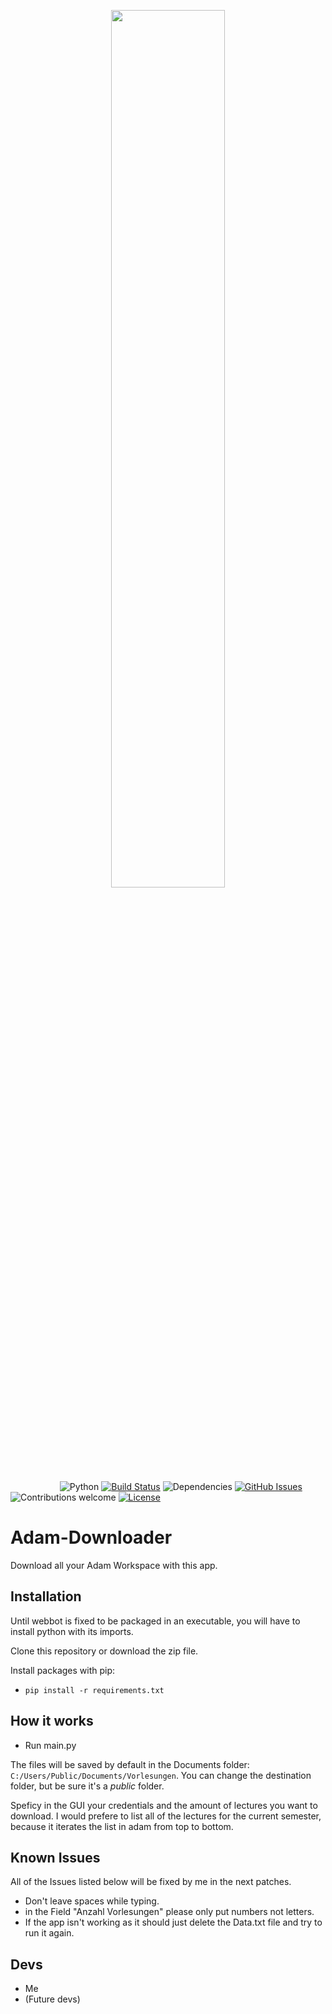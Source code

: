 <p align="center"><img width=60% src="https://github.com/edizeqiri/Adam-Downloader/logo.png"></p>

&nbsp;&nbsp;&nbsp;&nbsp;&nbsp;&nbsp;&nbsp;&nbsp;&nbsp;&nbsp;&nbsp;&nbsp;&nbsp;&nbsp;&nbsp;&nbsp;&nbsp;&nbsp;&nbsp;
![Python](https://img.shields.io/badge/python-v3.6+-blue.svg)
[![Build Status](https://github.com/edizeqiri/Adam-Downloader.svg?branch=master)](https://travis-ci.org/edizeqiri/Adam-Downloader)
![Dependencies](https://img.shields.io/badge/dependencies-up%20to%20date-brightgreen.svg)
[![GitHub Issues](https://img.shields.io/github/issues/edizeqiri/Adam-Downloader.svg)](https://github.com/edizeqiri/Adam-Downloader/issues)
![Contributions welcome](https://img.shields.io/badge/contributions-welcome-orange.svg)
[![License](https://img.shields.io/badge/license-MIT-blue.svg)](https://opensource.org/licenses/MIT)

# Adam-Downloader

Download all your Adam Workspace with this app.

## Installation

Until webbot is fixed to be packaged in an executable, you will have to install python with its imports.

Clone this repository or download the zip file.

Install packages with pip:

- `pip install -r requirements.txt`

## How it works

- Run main.py

The files will be saved by default in the Documents folder: `C:/Users/Public/Documents/Vorlesungen`. You can change the destination folder, but be sure it's a *public* folder.

Speficy in the GUI your credentials and the amount of lectures you want to download. I would prefere to list all of the lectures for the current semester, because it iterates the list in adam from top to bottom.

## Known Issues

All of the Issues listed below will be fixed by me in the next patches.

- Don't leave spaces while typing.
- in the Field "Anzahl Vorlesungen" please only put numbers not letters.
- If the app isn't working as it should just delete the Data.txt file and try to run it again.

## Devs

- Me
- (Future devs)
